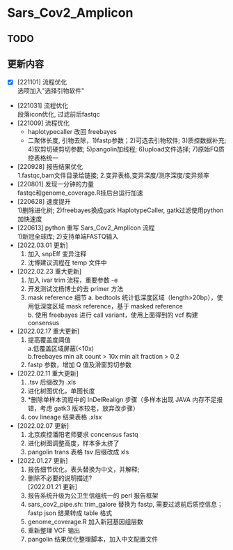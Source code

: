 # Sars_Cov2_Amplicon

## TODO


## 更新内容
- [x] [221101] 流程优化  
    选项加入"选择引物软件"  
- [221031] 流程优化  
    段落icon优化, 过滤前后fastqc  
- [221009] 流程优化  
    - haplotypecaller 改回 freebayes
    - 二聚体长度, 引物去除，1)fastp参数；2)可选去引物软件; 3)质控数据补充; 4)软剪切硬剪切参数;
                            5)pangolin加线程; 6)upload文件选择; 7)原始FQ质控表格统一  
- [220928] 报告结果优化  
    1.fastqc,bam文件目录给链接; 2.变异表格,变异深度/测序深度/变异频率  
- [220801] 发现一分钟的力量  
    fastqc和genome_coverage.R挂后台运行加速  
- [220628] 速度提升  
    1)删除进化树; 2)freebayes换成gatk HaplotypeCaller, gatk过滤使用python加快速度  
- [220613] python 重写 Sars_Cov2_Amplicon 流程  
    1)新冠全球库; 2)支持单端FASTQ输入   
- [2022.03.01 更新]  
    1. 加入 snpEff 变异注释  
    2. 沈博建议流程在 temp 文件中  
- [2022.02.23 重大更新]  
    1. 加入 ivar trim 流程，重要参数 -e  
    2. 开发测试沈杨博士的去 primer 方法  
    3. mask reference 细节
        a. bedtools 统计低深度区域（length>20bp），使用低深度区域 mask reference，基于 masked reference  
        b. 使用 freebayes 进行 call variant，使用上面得到的 vcf 构建 consensus  
- [2022.02.17 重大更新]   
    1. 提高覆盖度阈值  
        a.低覆盖区域屏蔽(<10x)  
        b.freebayes min alt count > 10x min alt fraction > 0.2  
    2. fastp 参数，增加 Q 值及滑窗剪切参数  
- [2022.02.11 重大更新]  
    1. .tsv 后缀改为 .xls  
    2. 进化树图优化，单图长度  
    3. *删除单样本流程中的 InDelRealign 步骤（多样本出现 JAVA 内存不足报错，考虑 gatk3 版本较老，放弃改步骤）  
    4. cov lineage 结果表格 .xlsx  
- [2022.02.07 更新]  
    1. 北京疾控潘阳老师要求 concensus fastq  
    2. 进化树图调整高度，样本多太挤了  
    3. pangolin trans 表格 tsv 后缀改成 xls  
- [2022.01.27 更新]  
    1. 报告细节优化，表头替换为中文，并解释;  
    2. 删除不必要的说明描述?  
[2022.01.21 更新]  
    1. 报告系统升级为公卫生信组统一的 perl 报告框架  
    2. sars_cov2_pipe.sh: trim_galore 替换为 fastp, 需要过滤前后质控信息；fastp json 结果转成 table 格式  
    3. genome_coverage.R 加入新冠基因组层数  
    4. 重新整理 VCF 输出  
    5. pangolin 结果优化整理脚本，加入中文配置文件  
